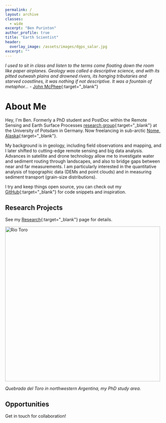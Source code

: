 ```yaml
---
permalink: /
layout: archive
classes:
  - wide
excerpt: "Ben Purinton"
author_profile: true
title: "Earth Scientist"
header:
  overlay_image: /assets/images/dgps_salar.jpg
excerpt: ""
---
```


_I used to sit in class and listen to the terms come floating down the room like paper airplanes. Geology was called a descriptive science, and with its pitted outwash plains and drowned rivers, its hanging tributaries and starved coastlines, it was nothing if not descriptive. It was a fountain of metaphor..._ - [John McPhee](https://archive.nytimes.com/www.nytimes.com/books/first/m/mcphee-annals.html){:target="_blank"}

# About Me
Hey, I'm Ben. Formerly a PhD student and PostDoc within the Remote Sensing and Earth Surface Processes [research group](https://up-rs-esp.github.io/){:target="_blank"} at the University of Potsdam in Germany. Now freelancing in sub-arctic [Nome, Alaska](https://www.visitnomealaska.com/){:target="_blank"}. 

My background is in geology, including field observations and mapping, and I later shifted to cutting-edge remote sensing and big data analysis. Advances in satellite and drone technology allow me to investigate water and sediment routing through landscapes, and also to bridge gaps between near and far measurements. I am particularly interested in the quantitative analysis of topographic data (DEMs and point clouds) and in measuring sediment transport (grain-size distributions).

I try and keep things open source, you can check out my [GitHub](https://github.com/bpurinton){:target="_blank"} for code snippets and inspiration.

## Research Projects
See my [Research](/research/index.html){:target="_blank"} page for details.

<img src="/assets/images/Toro_full.jpg" alt="Rio Toro" width="500"/>
<p align ="left">
<i>Quebrada del Toro in northwestern Argentina, my PhD study area.</i>
</p>

## Opportunities
Get in touch for collaboration!